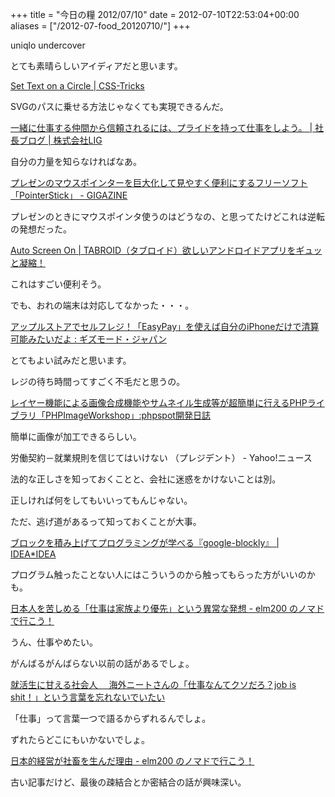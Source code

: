 +++
title = "今日の糧 2012/07/10"
date = 2012-07-10T22:53:04+00:00
aliases = ["/2012-07-food_20120710/"]
+++

  uniqlo undercover

とても素晴らしいアイディアだと思います。

  [Set Text on a Circle | CSS-Tricks](http://css-tricks.com/set-text-on-a-circle/)

SVGのパスに乗せる方法じゃなくても実現できるんだ。

  [一緒に仕事する仲間から信頼されるには、プライドを持って仕事をしよう。 | 社長ブログ | 株式会社LIG](http://liginc.co.jp/president/archives/4638)

自分の力量を知らなければなあ。

  [プレゼンのマウスポインターを巨大化して見やすく便利にするフリーソフト「PointerStick」 - GIGAZINE](http://gigazine.net/news/20120709-pointerstick/)

プレゼンのときにマウスポインタ使うのはどうなの、と思ってたけどこれは逆転の発想だった。

  [Auto Screen On | TABROID（タブロイド）欲しいアンドロイドアプリをギュッと凝縮！](http://www.tabroid.jp/app/tools/2012/07/com.omd.autoscreenon.html)

これはすごい便利そう。

でも、おれの端末は対応してなかった・・・。

  [アップルストアでセルフレジ！「EasyPay」を使えば自分のiPhoneだけで清算可能みたいだよ : ギズモード・ジャパン](http://www.gizmodo.jp/2012/07/easypayiphone.html)

とてもよい試みだと思います。

レジの待ち時間ってすごく不毛だと思うの。

[レイヤー機能による画像合成機能やサムネイル生成等が超簡単に行えるPHPライブラリ「PHPImageWorkshop」:phpspot開発日誌](http://phpspot.org/blog/archives/2012/07/phpphpimagework.html)

簡単に画像が加工できるらしい。

  労働契約－就業規則を信じてはいけない （プレジデント） - Yahoo!ニュース

法的な正しさを知っておくことと、会社に迷惑をかけないことは別。

正しければ何をしてもいいってもんじゃない。

ただ、逃げ道があるって知っておくことが大事。

  [ブロックを積み上げてプログラミングが学べる『google-blockly』 | IDEA*IDEA](http://www.ideaxidea.com/archives/2012/06/google_blockly.html)

プログラム触ったことない人にはこういうのから触ってもらった方がいいのかも。

  [日本人を苦しめる「仕事は家族より優先」という異常な発想 - elm200 のノマドで行こう！](http://d.hatena.ne.jp/elm200/20100426/1272289840)

うん、仕事やめたい。

がんばるがんばらない以前の話があるでしょ。

  [就活生に甘える社会人　 海外ニートさんの「仕事なんてクソだろ？job is shit！」という言葉を忘れないでいたい](http://lingmu12261226.blog10.fc2.com/blog-entry-137.html)

「仕事」って言葉一つで語るからずれるんでしょ。

ずれたらどこにもいかないでしょ。

  [日本的経営が社畜を生んだ理由 - elm200 のノマドで行こう！](http://d.hatena.ne.jp/elm200/20090711/1247288309)

古い記事だけど、最後の疎結合とか密結合の話が興味深い。

